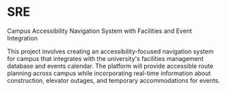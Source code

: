 # SRE

Campus Accessibility Navigation System with Facilities and Event Integration

This project involves creating an accessibility-focused navigation system for campus that integrates with the university's facilities management database and events calendar. The platform will provide accessible route planning across campus while incorporating real-time information about construction, elevator outages, and temporary accommodations for events.
